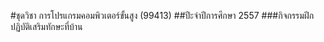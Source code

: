 #ชุดวิชา การโปรแกรมคอมพิวเตอร์ขั้นสูง (99413)
##ปีะจำปีการศึกษา 2557
###กิจกรรมฝีกปฏิบัติเสริมทักษะที่บ้าน
